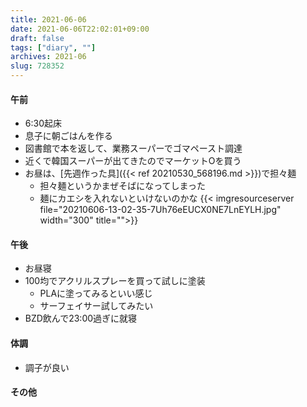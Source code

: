 ```yaml
---
title: 2021-06-06
date: 2021-06-06T22:02:01+09:00
draft: false
tags: ["diary", ""]
archives: 2021-06
slug: 728352
---
```

#### 午前
- 6:30起床
- 息子に朝ごはんを作る
- 図書館で本を返して、業務スーパーでゴマペースト調達
- 近くで韓国スーパーが出てきたのでマーケットOを買う
- お昼は、[先週作った具]({{< ref 20210530_568196.md >}})で担々麺
  - 担々麺というかまぜそばになってしまった
  - 麺にカエシを入れないといけないのかな
{{< imgresourceserver file="20210606-13-02-35-7Uh76eEUCX0NE7LnEYLH.jpg" width="300" title="">}}
#### 午後
- お昼寝
- 100均でアクリルスプレーを買って試しに塗装
  - PLAに塗ってみるといい感じ
  - サーフェイサー試してみたい
- BZD飲んで23:00過ぎに就寝
#### 体調
- 調子が良い
#### その他
